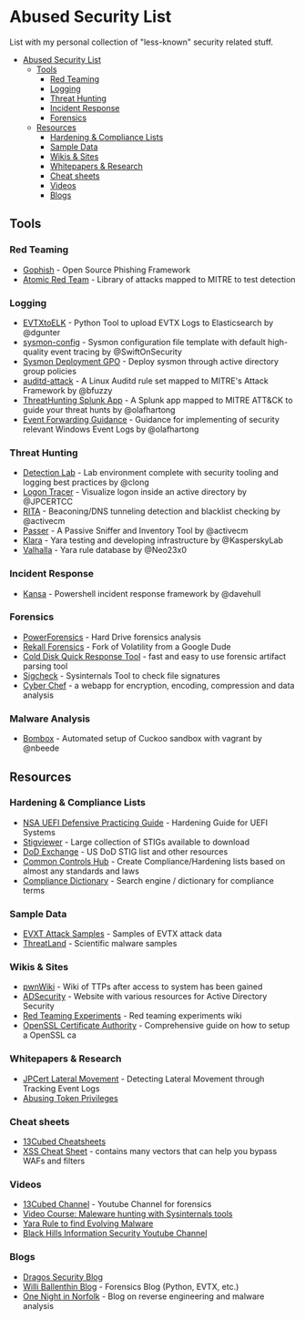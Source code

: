 # Abused Security List

List with my personal collection of "less-known" security related stuff.

- [Abused Security List](#abused-security-list)
  - [Tools](#tools)
    - [Red Teaming](#red-teaming)
    - [Logging](#logging)
    - [Threat Hunting](#threat-hunting)
    - [Incident Response](#incident-response)
    - [Forensics](#forensics)
  - [Resources](#resources)
    - [Hardening & Compliance Lists](#hardening--compliance-lists)
    - [Sample Data](#sample-data)
    - [Wikis & Sites](#wikis--sites)
    - [Whitepapers & Research](#whitepapers--research)
    - [Cheat sheets](#cheat-sheets)
    - [Videos](#videos)
    - [Blogs](#blogs)

## Tools

### Red Teaming

- [Gophish](https://getgophish.com/) - Open Source Phishing Framework
- [Atomic Red Team](https://github.com/redcanaryco/atomic-red-team) - Library of attacks mapped to MITRE to test detection

### Logging

- [EVTXtoELK](https://github.com/dgunter/evtxtoelk) - Python Tool to upload EVTX Logs to Elasticsearch by @dgunter
- [sysmon-config](https://github.com/SwiftOnSecurity/sysmon-config) - Sysmon configuration file template with default high-quality event tracing by @SwiftOnSecurity
- [Sysmon Deployment GPO](https://www.syspanda.com/index.php/2017/02/28/deploying-sysmon-through-gpo/) - Deploy sysmon through active directory group policies
- [auditd-attack](https://github.com/bfuzzy/auditd-attack) - A Linux Auditd rule set mapped to MITRE's Attack Framework by @bfuzzy
- [ThreatHunting Splunk App](https://github.com/olafhartong/ThreatHunting) - A Splunk app mapped to MITRE ATT&CK to guide your threat hunts by @olafhartong
- [Event Forwarding Guidance](https://github.com/olafhartong/Event-Forwarding-Guidance) - Guidance for implementing of security relevant Windows Event Logs by  @olafhartong

### Threat Hunting

- [Detection Lab](https://github.com/clong/DetectionLab) - Lab environment complete with security tooling and logging best practices by @clong
- [Logon Tracer](https://github.com/JPCERTCC/LogonTracer) - Visualize logon inside an active directory by @JPCERTCC
- [RITA](https://github.com/activecm/rita) - Beaconing/DNS tunneling detection and blacklist checking by @activecm
- [Passer](https://www.activecountermeasures.com/free-tools/passer/) - A Passive Sniffer and Inventory Tool by @activecm
- [Klara](https://github.com/KasperskyLab/klara) - Yara testing and developing infrastructure by @KasperskyLab
- [Valhalla](https://valhalla.nextron-systems.com/) - Yara rule database by @Neo23x0

### Incident Response

- [Kansa](https://github.com/davehull/Kansa) - Powershell incident response framework by @davehull

### Forensics

- [PowerForensics](https://powerforensics.readthedocs.io/en/latest/) - Hard Drive forensics analysis
- [Rekall Forensics](http://www.rekall-forensic.com/) - Fork of Volatility from a Google Dude
- [Cold Disk Quick Response Tool](https://github.com/orlikoski/CDQR) - fast and easy to use forensic artifact parsing tool
- [Sigcheck](https://docs.microsoft.com/en-us/sysinternals/downloads/sigcheck) - Sysinternals Tool to check file signatures
- [Cyber Chef](https://github.com/gchq/CyberChef/) - a webapp for encryption, encoding, compression and data analysis

### Malware Analysis

- [Bombox](https://github.com/redcanaryco/atomic-red-team) - Automated setup of Cuckoo sandbox with vagrant by @nbeede 

## Resources

### Hardening & Compliance Lists

- [NSA UEFI Defensive Practicing Guide](https://www.nsa.gov/Portals/70/documents/what-we-do/cybersecurity/professional-resources/ctr-uefi-defensive-practices-guidance.pdf) - Hardening Guide for UEFI Systems
- [Stigviewer](https://www.stigviewer.com/) - Large collection of STIGs available to download
- [DoD Exchange](https://public.cyber.mil/) - US DoD STIG list and other resources
- [Common Controls Hub](https://cch.commoncontrolshub.com) - Create Compliance/Hardening lists based on almost any standards and laws
- [Compliance Dictionary](https://compliancedictionary.com/) - Search engine / dictionary for compliance terms

### Sample Data

- [EVXT Attack Samples](https://github.com/sbousseaden/EVTX-ATTACK-SAMPLES) - Samples of EVTX attack data
- [ThreatLand](https://github.com/threatland) - Scientific malware samples

### Wikis & Sites

- [pwnWiki](http://pwnwiki.io/#!index.md) - Wiki of TTPs after access to system has been gained
- [ADSecurity](https://adsecurity.org/) - Website with various resources for Active Directory Security
- [Red Teaming Experiments](https://ired.team/) - Red teaming experiments wiki
- [OpenSSL Certificate Authority](https://jamielinux.com/docs/openssl-certificate-authority/introduction.html) - Comprehensive guide on how to setup a OpenSSL ca

### Whitepapers & Research

- [JPCert Lateral Movement](https://www.jpcert.or.jp/english/pub/sr/ir_research.html) - Detecting Lateral Movement through Tracking Event Logs
- [Abusing Token Privileges](https://github.com/hatRiot/token-priv)

### Cheat sheets

- [13Cubed Cheatsheets](https://www.13cubed.com/)
- [XSS Cheat Sheet](https://portswigger.net/web-security/cross-site-scripting/cheat-sheet) - contains many vectors that can help you bypass WAFs and filters

### Videos

- [13Cubed Channel](https://www.youtube.com/user/davisrichardg/videos) - Youtube Channel for forensics
- [Video Course: Maleware hunting with Sysinternals tools](https://channel9.msdn.com/events/teched/northamerica/2013/atc-b308#fbid=mb6_bvqq9jj)
- [Yara Rule to find Evolving Malware](https://www.youtube.com/watch?v=XMZ-c2Zwzjg)
- [Black Hills Information Security Youtube Channel](https://www.youtube.com/channel/UCJ2U9Dq9NckqHMbcUupgF0A/featured)

### Blogs

- [Dragos Security Blog](https://dragos.com/blog/)
- [Willi Ballenthin Blog](http://www.williballenthin.com/) - Forensics Blog (Python, EVTX, etc.)
- [One Night in Norfolk](https://norfolkinfosec.com/) - Blog on reverse engineering and malware analysis
